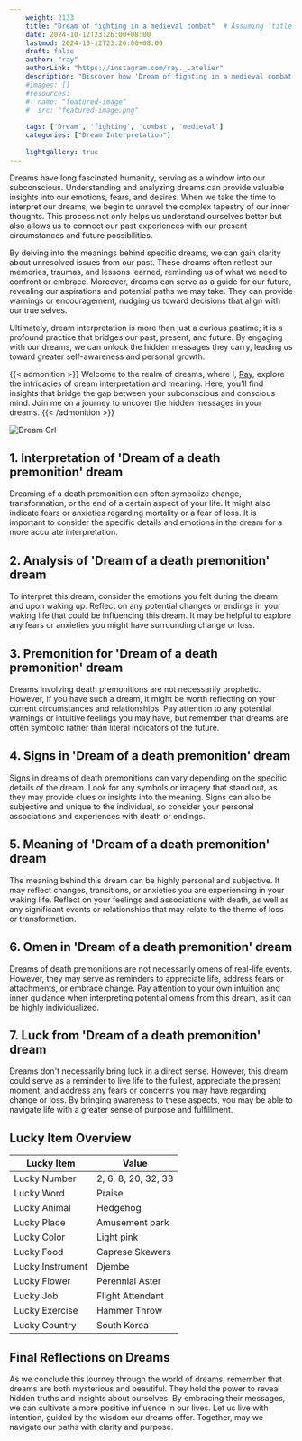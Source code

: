 ```yaml
---
    weight: 2133
    title: "Dream of fighting in a medieval combat"  # Assuming 'title' column exists
    date: 2024-10-12T23:26:00+08:00
    lastmod: 2024-10-12T23:26:00+08:00
    draft: false
    author: "ray"
    authorLink: "https://instagram.com/ray._.atelier"
    description: "Discover how 'Dream of fighting in a medieval combat' can interpret your future and uncover its significant meanings in your life."
    #images: []
    #resources:
    #- name: "featured-image"
    #  src: "featured-image.png"
    
    tags: ['Dream', 'fighting', 'combat', 'medieval']
    categories: ["Dream Interpretation"]
    
    lightgallery: true
---
```

    
Dreams have long fascinated humanity, serving as a window into our subconscious. Understanding and analyzing dreams can provide valuable insights into our emotions, fears, and desires. When we take the time to interpret our dreams, we begin to unravel the complex tapestry of our inner thoughts. This process not only helps us understand ourselves better but also allows us to connect our past experiences with our present circumstances and future possibilities.

By delving into the meanings behind specific dreams, we can gain clarity about unresolved issues from our past. These dreams often reflect our memories, traumas, and lessons learned, reminding us of what we need to confront or embrace. Moreover, dreams can serve as a guide for our future, revealing our aspirations and potential paths we may take. They can provide warnings or encouragement, nudging us toward decisions that align with our true selves.

Ultimately, dream interpretation is more than just a curious pastime; it is a profound practice that bridges our past, present, and future. By engaging with our dreams, we can unlock the hidden messages they carry, leading us toward greater self-awareness and personal growth.

{{< admonition >}}
Welcome to the realm of dreams, where I, [Ray](https://instagram.com/ray._.atelier), explore the intricacies of dream interpretation and meaning. Here, you’ll find insights that bridge the gap between your subconscious and conscious mind. Join me on a journey to uncover the hidden messages in your dreams.
{{< /admonition >}}

![Dream Grl](https://cdn.pixabay.com/photo/2017/11/02/03/35/gothic-2910057_1280.jpg "Dream Grl")

## 1. Interpretation of 'Dream of a death premonition' dream
 Dreaming of a death premonition can often symbolize change, transformation, or the end of a certain aspect of your life. It might also indicate fears or anxieties regarding mortality or a fear of loss. It is important to consider the specific details and emotions in the dream for a more accurate interpretation.

## 2. Analysis of 'Dream of a death premonition' dream
 To interpret this dream, consider the emotions you felt during the dream and upon waking up. Reflect on any potential changes or endings in your waking life that could be influencing this dream. It may be helpful to explore any fears or anxieties you might have surrounding change or loss.

## 3. Premonition for 'Dream of a death premonition' dream
 Dreams involving death premonitions are not necessarily prophetic. However, if you have such a dream, it might be worth reflecting on your current circumstances and relationships. Pay attention to any potential warnings or intuitive feelings you may have, but remember that dreams are often symbolic rather than literal indicators of the future.

## 4. Signs in 'Dream of a death premonition' dream
 Signs in dreams of death premonitions can vary depending on the specific details of the dream. Look for any symbols or imagery that stand out, as they may provide clues or insights into the meaning. Signs can also be subjective and unique to the individual, so consider your personal associations and experiences with death or endings.

## 5. Meaning of 'Dream of a death premonition' dream
 The meaning behind this dream can be highly personal and subjective. It may reflect changes, transitions, or anxieties you are experiencing in your waking life. Reflect on your feelings and associations with death, as well as any significant events or relationships that may relate to the theme of loss or transformation.

## 6. Omen in 'Dream of a death premonition' dream
 Dreams of death premonitions are not necessarily omens of real-life events. However, they may serve as reminders to appreciate life, address fears or attachments, or embrace change. Pay attention to your own intuition and inner guidance when interpreting potential omens from this dream, as it can be highly individualized.

## 7. Luck from 'Dream of a death premonition' dream
 Dreams don't necessarily bring luck in a direct sense. However, this dream could serve as a reminder to live life to the fullest, appreciate the present moment, and address any fears or concerns you may have regarding change or loss. By bringing awareness to these aspects, you may be able to navigate life with a greater sense of purpose and fulfillment.

## Lucky Item Overview
| Lucky Item          | Value              |
|---------------|--------------------|
| Lucky Number        | 2, 6, 8, 20, 32, 33  |
| Lucky Word          | Praise |
| Lucky Animal        | Hedgehog |
| Lucky Place         | Amusement park     |
| Lucky Color         | Light pink     |
| Lucky Food          | Caprese Skewers      |
| Lucky Instrument    | Djembe |
| Lucky Flower        | Perennial Aster    |
| Lucky Job           | Flight Attendant       |
| Lucky Exercise      | Hammer Throw  |
| Lucky Country       | South Korea    |


##  Final Reflections on Dreams

As we conclude this journey through the world of dreams, remember that dreams are both mysterious and beautiful. They hold the power to reveal hidden truths and insights about ourselves. By embracing their messages, we can cultivate a more positive influence in our lives. Let us live with intention, guided by the wisdom our dreams offer. Together, may we navigate our paths with clarity and purpose.
